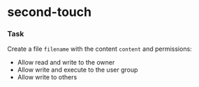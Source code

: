 # second-touch

### Task

Create a file `filename` with the content `content` and permissions:

- Allow read and write to the owner
- Allow write and execute to the user group
- Allow write to others
